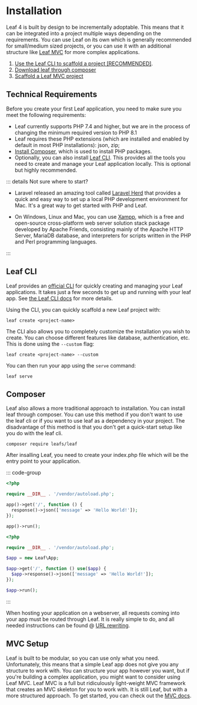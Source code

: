 # Installation

<!-- markdownlint-disable no-inline-html -->

<script setup>
import VideoModal from '@theme/components/shared/VideoModal.vue'
</script>

Leaf 4 is built by design to be incrementally adoptable. This means that it can be integrated into a project multiple ways depending on the requirements. You can use Leaf on its own which is generally recommended for small/medium sized projects, or you can use it with an additional structure like [Leaf MVC](/docs/mvc/) for more complex applications.

1. [Use the Leaf CLI to scaffold a project [RECOMMENDED]](#leaf-cli).
2. [Download leaf through composer](#composer)
3. [Scaffold a Leaf MVC project](#mvc-setup)

## Technical Requirements

Before you create your first Leaf application, you need to make sure you meet the following requirements:

- Leaf currently supports PHP 7.4 and higher, but we are in the process of changing the minimum required version to PHP 8.1
- Leaf requires these PHP extensions (which are installed and enabled by default in most PHP installations): json, zip;
- [Install Composer](https://getcomposer.org/download/), which is used to install PHP packages.
- Optionally, you can also install [Leaf CLI](/docs/cli/). This provides all the tools you need to create and manage your Leaf application locally. This is optional but highly recommended.

::: details Not sure where to start?

- Laravel released an amazing tool called [Laravel Herd](https://herd.laravel.com/) that provides a quick and easy way to set up a local PHP development environment for Mac. It's a great way to get started with PHP and Leaf.

- On Windows, Linux and Mac, you can use [Xampp](https://www.apachefriends.org/), which is a free and open-source cross-platform web server solution stack package developed by Apache Friends, consisting mainly of the Apache HTTP Server, MariaDB database, and interpreters for scripts written in the PHP and Perl programming languages.

:::

## Leaf CLI

<VideoModal
  subject="Watch the leaf installation walkthrough"
  videoUrl="https://www.youtube.com/embed/PuOk5xqTIsA"
/>

Leaf provides an [official CLI](https://github.com/leafsphp/cli) for quickly creating and managing your Leaf applications. It takes just a few seconds to get up and running with your leaf app. See [the Leaf CLI docs](/docs/cli/) for more details.

Using the CLI, you can quickly scaffold a new Leaf project with:

```bash:no-line-numbers
leaf create <project-name>
```

The CLI also allows you to completely customize the installation you wish to create. You can choose different features like database, authentication, etc. This is done using the `--custom` flag:

```bash:no-line-numbers
leaf create <project-name> --custom
```

You can then run your app using the `serve` command:

```bash:no-line-numbers
leaf serve
```

## Composer

<!-- <VideoModal
  subject="Watch the composer setup on youtube"
  description="Learn how to set up a leaf app with composer."
  link="https://www.youtube.com/watch?v=t-pNURSTOKw"
/> -->

Leaf also allows a more traditional approach to installation. You can install leaf through composer. You can use this method if you don't want to use the leaf cli or if you want to use leaf as a dependency in your project. The disadvantage of this method is that you don't get a quick-start setup like you do with the leaf cli.

```bash:no-line-numbers
composer require leafs/leaf
```

After insalling Leaf, you need to create your index.php file which will be the entry point to your application.

::: code-group

```php [Functional Mode]
<?php

require __DIR__ . '/vendor/autoload.php';

app()->get('/', function () {
  response()->json(['message' => 'Hello World!']);
});

app()->run();
```

```php [Class Mode]
<?php

require __DIR__ . '/vendor/autoload.php';

$app = new Leaf\App;

$app->get('/', function () use($app) {
  $app->response()->json(['message' => 'Hello World!']);
});

$app->run();
```

:::

When hosting your application on a webserver, all requests coming into your app must be routed through Leaf. It is really simple to do, and all needed instructions can be found @ [URL rewriting](/docs/routing/url-rewriting).

## MVC Setup

Leaf is built to be modular, so you can use only what you need. Unfortunately, this means that a simple Leaf app does not give you any structure to work with. You can structure your app however you want, but if you're building a complex application, you might want to consider using Leaf MVC. Leaf MVC is a full but ridiculously light-weight MVC framework that creates an MVC skeleton for you to work with. It is still Leaf, but with a more structured approach. To get started, you can check out the [MVC docs](/docs/mvc/).
